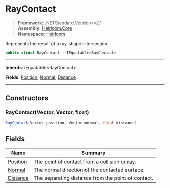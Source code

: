 # RayContact

> **Framework**: .NETStandard,Version=v2.1  
> **Assembly**: [Heirloom.Core][0]  
> **Namespace**: [Heirloom][0]  

Represents the result of a ray-shape intersection.

```cs
public struct RayContact : IEquatable<RayContact>
```

--------------------------------------------------------------------------------

**Inherits**: IEquatable\<RayContact>

**Fields**: [Position][1], [Normal][2], [Distance][3]

--------------------------------------------------------------------------------

## Constructors

### RayContact(Vector, Vector, float)

```cs
RayContact(Vector position, Vector normal, float distance)
```

## Fields

| Name          | Summary                                            |
|---------------|----------------------------------------------------|
| [Position][1] | The point of contact from a collision or ray.      |
| [Normal][2]   | The normal direction of the contacted surface.     |
| [Distance][3] | The separating distance from the point of contact. |

[0]: ..\Heirloom.Core.md
[1]: Heirloom.RayContact.Position.md
[2]: Heirloom.RayContact.Normal.md
[3]: Heirloom.RayContact.Distance.md
